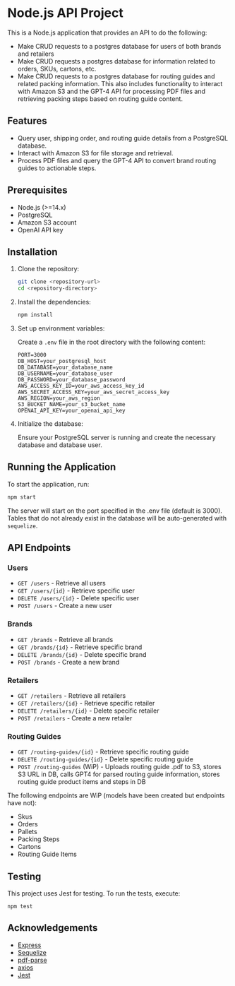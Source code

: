 # Node.js API Project

This is a Node.js application that provides an API to do the following:
- Make CRUD requests to a postgres database for users of both brands and retailers
- Make CRUD requests a postgres database for information related to orders, SKUs, cartons, etc.
- Make CRUD requests to a postgres database for routing guides and related packing information. This also 
includes functionality to interact with Amazon S3 and the GPT-4 API for processing PDF files and retrieving packing
steps based on routing guide content.

## Features

- Query user, shipping order, and routing guide details from a PostgreSQL database.
- Interact with Amazon S3 for file storage and retrieval.
- Process PDF files and query the GPT-4 API to convert brand routing guides to actionable steps.

## Prerequisites

- Node.js (>=14.x)
- PostgreSQL
- Amazon S3 account
- OpenAI API key

## Installation

1. Clone the repository:

    ```bash
    git clone <repository-url>
    cd <repository-directory>
    ```

2. Install the dependencies:

    ```bash
    npm install
    ```

3. Set up environment variables:

   Create a `.env` file in the root directory with the following content:

    ```env
    PORT=3000
    DB_HOST=your_postgresql_host
    DB_DATABASE=your_database_name
    DB_USERNAME=your_database_user
    DB_PASSWORD=your_database_password
    AWS_ACCESS_KEY_ID=your_aws_access_key_id
    AWS_SECRET_ACCESS_KEY=your_aws_secret_access_key
    AWS_REGION=your_aws_region
    S3_BUCKET_NAME=your_s3_bucket_name
    OPENAI_API_KEY=your_openai_api_key
    ```

4. Initialize the database:

   Ensure your PostgreSQL server is running and create the necessary database and database user.

## Running the Application

To start the application, run:

```bash
npm start
```

The server will start on the port specified in the .env file (default is 3000). Tables that do not already exist in the 
database will be auto-generated with `sequelize`.

## API Endpoints
### Users
- `GET /users` - Retrieve all users
- `GET /users/{id}` - Retrieve specific user
- `DELETE /users/{id}` - Delete specific user
- `POST /users` - Create a new user

### Brands
- `GET /brands` - Retrieve all brands
- `GET /brands/{id}` - Retrieve specific brand
- `DELETE /brands/{id}` - Delete specific brand
- `POST /brands` - Create a new brand

### Retailers
- `GET /retailers` - Retrieve all retailers
- `GET /retailers/{id}` - Retrieve specific retailer
- `DELETE /retailers/{id}` - Delete specific retailer
- `POST /retailers` - Create a new retailer

### Routing Guides
- `GET /routing-guides/{id}` - Retrieve specific routing guide
- `DELETE /routing-guides/{id}` - Delete specific routing guide
- `POST /routing-guides` (WiP) - Uploads routing guide .pdf to S3, stores S3 URL in DB, calls GPT4 for parsed routing guide information, stores routing guide product items and steps in DB

The following endpoints are WiP (models have been created but endpoints have not):
- Skus
- Orders
- Pallets
- Packing Steps
- Cartons
- Routing Guide Items

## Testing
This project uses Jest for testing. To run the tests, execute:
```
npm test
```

## Acknowledgements
- [Express](https://expressjs.com/)
- [Sequelize](https://sequelize.org/)
- [pdf-parse](https://www.npmjs.com/package/pdf-parse)
- [axios](https://www.npmjs.com/package/axios)
- [Jest](https://jestjs.io/)